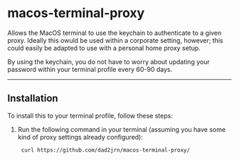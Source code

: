 # macos-terminal-proxy

Allows the MacOS terminal to use the keychain to authenticate to a given proxy.  Ideally this owuld be used within a corporate setting, however; this could easily be adapted to use with a personal home proxy setup.

By using the keychain, you do not have to worry about updating your password within your terminal profile every 60-90 days.

---

## Installation

To install this to your terminal profile, follow these steps:

1. Run the following command in your terminal (assuming you have some kind of proxy settings already configured):

        curl https://github.com/dad2jrn/macos-terminal-proxy/

